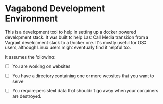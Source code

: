 Vagabond Development Environment
================================

This is a development tool to help in setting up a docker powered development stack.  It was built to help Last Call Media transition from a Vagrant development stack to a Docker one.  It's mostly useful for OSX users, although Linux users might eventually find it helpful too.

It assumes the following:

- [ ] You are working on websites
- [ ] You have a directory containing one or more websites that you want to serve
- [ ] You require persistent data that shouldn't go away when your containers are destroyed.

